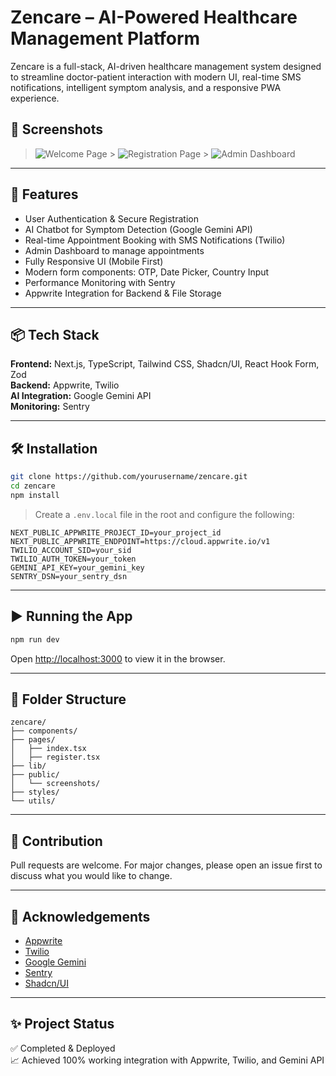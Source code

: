 # Zencare – AI-Powered Healthcare Management Platform

Zencare is a full-stack, AI-driven healthcare management system designed to streamline doctor-patient interaction with modern UI, real-time SMS notifications, intelligent symptom analysis, and a responsive PWA experience.

## 📸 Screenshots

> ![Welcome Page](screenshots/welcome_page.png) > ![Registration Page](screenshots/registration_page.png) > ![Admin Dashboard](screenshots/admin_dashboard.png)

---

## 🚀 Features

- User Authentication & Secure Registration
- AI Chatbot for Symptom Detection (Google Gemini API)
- Real-time Appointment Booking with SMS Notifications (Twilio)
- Admin Dashboard to manage appointments
- Fully Responsive UI (Mobile First)
- Modern form components: OTP, Date Picker, Country Input
- Performance Monitoring with Sentry
- Appwrite Integration for Backend & File Storage

---

## 📦 Tech Stack

**Frontend:** Next.js, TypeScript, Tailwind CSS, Shadcn/UI, React Hook Form, Zod  
**Backend:** Appwrite, Twilio  
**AI Integration:** Google Gemini API  
**Monitoring:** Sentry

---

## 🛠️ Installation

```bash
git clone https://github.com/yourusername/zencare.git
cd zencare
npm install
```

> Create a `.env.local` file in the root and configure the following:

```
NEXT_PUBLIC_APPWRITE_PROJECT_ID=your_project_id
NEXT_PUBLIC_APPWRITE_ENDPOINT=https://cloud.appwrite.io/v1
TWILIO_ACCOUNT_SID=your_sid
TWILIO_AUTH_TOKEN=your_token
GEMINI_API_KEY=your_gemini_key
SENTRY_DSN=your_sentry_dsn
```

---

## ▶️ Running the App

```bash
npm run dev
```

Open [http://localhost:3000](http://localhost:3000) to view it in the browser.

---

## 📂 Folder Structure

```
zencare/
├── components/
├── pages/
│   ├── index.tsx
│   ├── register.tsx
├── lib/
├── public/
│   └── screenshots/
├── styles/
└── utils/
```

---

## 📝 Contribution

Pull requests are welcome. For major changes, please open an issue first to discuss what you would like to change.

---

## 📣 Acknowledgements

- [Appwrite](https://appwrite.io/)
- [Twilio](https://www.twilio.com/)
- [Google Gemini](https://deepmind.google/technologies/gemini/)
- [Sentry](https://sentry.io/)
- [Shadcn/UI](https://ui.shadcn.dev/)

---

## ✨ Project Status

✅ Completed & Deployed  
📈 Achieved 100% working integration with Appwrite, Twilio, and Gemini API
